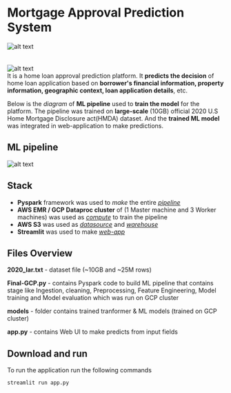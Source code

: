 # Mortgage Approval Prediction System

![alt text](Img_1.png)
\
\
\
![alt text](Img_2.png)
\
It is a home loan approval prediction platform. It **predicts the decision** of home loan application based on **borrower's financial information, property information, geographic context, loan application details**, etc.

Below is the *diagram* of **ML pipeline** used to **train the model** for the platform. The pipeline was trained on **large-scale** (10GB) official 2020 U.S Home Mortgage Disclosure act(HMDA) dataset. And the **trained ML model** was integrated in web-application to make predictions.
## ML pipeline

![alt text](image.png)

## Stack

-   **Pyspark** framework was used to *make* the entire <ins>*pipeline*</ins>
-   **AWS EMR / GCP Dataproc cluster** of (1 Master machine and 3 Worker machines) was used as <ins>*compute*</ins> to train the pipeline
-   **AWS S3** was used as <ins>*datasource*</ins> and <ins>*warehouse*</ins>
-   **Streamlit** was used to make <ins>*web-app*</ins>


## Files Overview

**2020_lar.txt** - dataset file (~10GB and ~25M rows)

**Final-GCP.py** - contains Pyspark code to build ML pipeline that contains stage like Ingestion, cleaning, Preprocessing, Feature Engineering, Model training and Model evaluation which was run on GCP cluster

**models** - folder contains trained tranformer & ML models (trained on GCP cluster)

**app.py** - contains Web UI to make predicts from input fields

## Download and run

To run the application run the following commands
```
streamlit run app.py
```